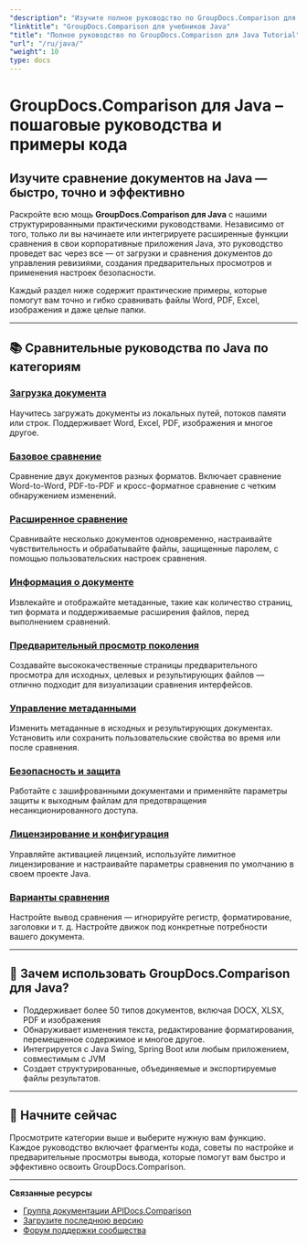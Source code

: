 ```yaml
---
"description": "Изучите полное руководство по GroupDocs.Comparison для Java с категоризированными руководствами, охватывающими сравнение документов, отслеживание изменений, метаданные и многое другое."
"linktitle": "GroupDocs.Comparison для учебников Java"
"title": "Полное руководство по GroupDocs.Comparison для Java Tutorial"
"url": "/ru/java/"
"weight": 10
type: docs
---
```

# GroupDocs.Comparison для Java – пошаговые руководства и примеры кода

## Изучите сравнение документов на Java — быстро, точно и эффективно

Раскройте всю мощь **GroupDocs.Comparison для Java** с нашими структурированными практическими руководствами. Независимо от того, только ли вы начинаете или интегрируете расширенные функции сравнения в свои корпоративные приложения Java, это руководство проведет вас через все — от загрузки и сравнения документов до управления ревизиями, создания предварительных просмотров и применения настроек безопасности.

Каждый раздел ниже содержит практические примеры, которые помогут вам точно и гибко сравнивать файлы Word, PDF, Excel, изображения и даже целые папки.

---

## 📚 Сравнительные руководства по Java по категориям

### [Загрузка документа](./document-loading)
Научитесь загружать документы из локальных путей, потоков памяти или строк. Поддерживает Word, Excel, PDF, изображения и многое другое.

### [Базовое сравнение](./basic-comparison)
Сравнение двух документов разных форматов. Включает сравнение Word-to-Word, PDF-to-PDF и кросс-форматное сравнение с четким обнаружением изменений.

### [Расширенное сравнение](./advanced-comparison)
Сравнивайте несколько документов одновременно, настраивайте чувствительность и обрабатывайте файлы, защищенные паролем, с помощью пользовательских настроек сравнения.

### [Информация о документе](./document-information)
Извлекайте и отображайте метаданные, такие как количество страниц, тип формата и поддерживаемые расширения файлов, перед выполнением сравнений.

### [Предварительный просмотр поколения](./preview-generation)
Создавайте высококачественные страницы предварительного просмотра для исходных, целевых и результирующих файлов — отлично подходит для визуализации сравнения интерфейсов.

### [Управление метаданными](./metadata-management)
Изменить метаданные в исходных и результирующих документах. Установить или сохранить пользовательские свойства во время или после сравнения.

### [Безопасность и защита](./security-protection)
Работайте с зашифрованными документами и применяйте параметры защиты к выходным файлам для предотвращения несанкционированного доступа.

### [Лицензирование и конфигурация](./licensing-configuration)
Управляйте активацией лицензий, используйте лимитное лицензирование и настраивайте параметры сравнения по умолчанию в своем проекте Java.

### [Варианты сравнения](./comparison-options)
Настройте вывод сравнения — игнорируйте регистр, форматирование, заголовки и т. д. Настройте движок под конкретные потребности вашего документа.

---

## 🚀 Зачем использовать GroupDocs.Comparison для Java?

- Поддерживает более 50 типов документов, включая DOCX, XLSX, PDF и изображения  
- Обнаруживает изменения текста, редактирование форматирования, перемещенное содержимое и многое другое.  
- Интегрируется с Java Swing, Spring Boot или любым приложением, совместимым с JVM  
- Создает структурированные, объединяемые и экспортируемые файлы результатов.  

---

## 🧠 Начните сейчас

Просмотрите категории выше и выберите нужную вам функцию. Каждое руководство включает фрагменты кода, советы по настройке и предварительные просмотры вывода, которые помогут вам быстро и эффективно освоить GroupDocs.Comparison.

---

**Связанные ресурсы**  
- [Группа документации APIDocs.Comparison](https://references.groupdocs.com/comparison/java/)  
- [Загрузите последнюю версию](https://releases.groupdocs.com/comparison/java/)  
- [Форум поддержки сообщества](https://forum.groupdocs.com/c/comparison/)